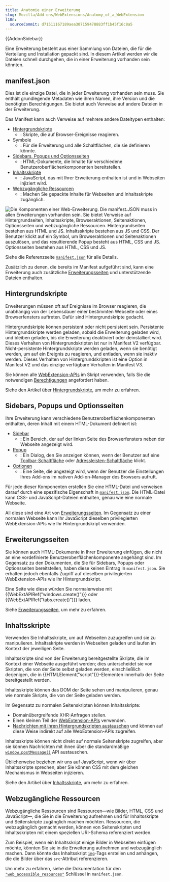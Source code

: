 ```yaml
---
title: Anatomie einer Erweiterung
slug: Mozilla/Add-ons/WebExtensions/Anatomy_of_a_WebExtension
l10n:
  sourceCommit: d71511167189aea307159478883ff1b45f16c8a5
---
```


{{AddonSidebar}}

Eine Erweiterung besteht aus einer Sammlung von Dateien, die für die Verteilung und Installation gepackt sind. In diesem Artikel werden wir die Dateien schnell durchgehen, die in einer Erweiterung vorhanden sein könnten.

## manifest.json

Dies ist die einzige Datei, die in jeder Erweiterung vorhanden sein muss. Sie enthält grundlegende Metadaten wie ihren Namen, ihre Version und die benötigten Berechtigungen. Sie bietet auch Verweise auf andere Dateien in der Erweiterung.

Das Manifest kann auch Verweise auf mehrere andere Dateitypen enthalten:

- [Hintergrundskripte](#background_scripts_2)
  - : Skripte, die auf Browser-Ereignisse reagieren.
- Symbole
  - : Für die Erweiterung und alle Schaltflächen, die sie definieren könnte.
- [Sidebars, Popups und Optionsseiten](#sidebars_popups_and_options_pages_2)
  - : HTML-Dokumente, die Inhalte für verschiedene Benutzeroberflächenkomponenten bereitstellen.
- [Inhaltsskripte](#content_scripts_2)
  - : JavaScript, das mit Ihrer Erweiterung enthalten ist und in Webseiten injiziert wird.
- [Webzugängliche Ressourcen](#webzugängliche_ressourcen)
  - : Machen Sie gepackte Inhalte für Webseiten und Inhaltsskripte zugänglich.

![Die Komponenten einer Web-Erweiterung. Die manifest.JSON muss in allen Erweiterungen vorhanden sein. Sie bietet Verweise auf Hintergrundseiten, Inhaltsskripte, Browseraktionen, Seitenaktionen, Optionsseiten und webzugängliche Ressourcen. Hintergrundseiten bestehen aus HTML und JS. Inhaltsskripte bestehen aus JS und CSS. Der Benutzer klickt auf ein Symbol, um Browseraktionen und Seitenaktionen auszulösen, und das resultierende Popup besteht aus HTML, CSS und JS. Optionsseiten bestehen aus HTML, CSS und JS.](webextension-anatomy.png)

Siehe die Referenzseite [`manifest.json`](/de/docs/Mozilla/Add-ons/WebExtensions/manifest.json) für alle Details.

Zusätzlich zu denen, die bereits im Manifest aufgeführt sind, kann eine Erweiterung auch zusätzliche [Erweiterungsseiten](/de/docs/Mozilla/Add-ons/WebExtensions/user_interface/Extension_pages) und unterstützende Dateien enthalten.

## Hintergrundskripte

Erweiterungen müssen oft auf Ereignisse im Browser reagieren, die unabhängig von der Lebensdauer einer bestimmten Webseite oder eines Browserfensters auftreten. Dafür sind Hintergrundskripte gedacht.

Hintergrundskripte können persistent oder nicht persistent sein. Persistente Hintergrundskripte werden geladen, sobald die Erweiterung geladen wird, und bleiben geladen, bis die Erweiterung deaktiviert oder deinstalliert wird. Dieses Verhalten von Hintergrundskripten ist nur in Manifest V2 verfügbar. Nicht-persistente Hintergrundskripte werden geladen, wenn sie benötigt werden, um auf ein Ereignis zu reagieren, und entladen, wenn sie inaktiv werden. Dieses Verhalten von Hintergrundskripten ist eine Option in Manifest V2 und das einzige verfügbare Verhalten in Manifest V3.

Sie können alle [WebExtension-APIs](/de/docs/Mozilla/Add-ons/WebExtensions/API) im Skript verwenden, falls Sie die notwendigen [Berechtigungen](/de/docs/Mozilla/Add-ons/WebExtensions/manifest.json/permissions) angefordert haben.

Siehe den Artikel über [Hintergrundskripte](/de/docs/Mozilla/Add-ons/WebExtensions/Background_scripts), um mehr zu erfahren.

## Sidebars, Popups und Optionsseiten

Ihre Erweiterung kann verschiedene Benutzeroberflächenkomponenten enthalten, deren Inhalt mit einem HTML-Dokument definiert ist:

- [Sidebar](/de/docs/Mozilla/Add-ons/WebExtensions/user_interface/Sidebars)
  - : Ein Bereich, der auf der linken Seite des Browserfensters neben der Webseite angezeigt wird.
- [Popup](/de/docs/Mozilla/Add-ons/WebExtensions/user_interface/Popups)
  - : Ein Dialog, den Sie anzeigen können, wenn der Benutzer auf eine [Toolbar-Schaltfläche](/de/docs/Mozilla/Add-ons/WebExtensions/user_interface/Toolbar_button) oder [Adressleisten-Schaltfläche](/de/docs/Mozilla/Add-ons/WebExtensions/user_interface/Page_actions) klickt.
- [Optionen](/de/docs/Mozilla/Add-ons/WebExtensions/user_interface/Options_pages)
  - : Eine Seite, die angezeigt wird, wenn der Benutzer die Einstellungen Ihres Add-ons im nativen Add-on-Manager des Browsers aufruft.

Für jede dieser Komponenten erstellen Sie eine HTML-Datei und verweisen darauf durch eine spezifische Eigenschaft in [`manifest.json`](/de/docs/Mozilla/Add-ons/WebExtensions/manifest.json). Die HTML-Datei kann CSS- und JavaScript-Dateien enthalten, genau wie eine normale Webseite.

All diese sind eine Art von [Erweiterungsseiten](/de/docs/Mozilla/Add-ons/WebExtensions/user_interface/Extension_pages). Im Gegensatz zu einer normalen Webseite kann Ihr JavaScript dieselben privilegierten WebExtension-APIs wie Ihr Hintergrundskript verwenden.

## Erweiterungsseiten

Sie können auch HTML-Dokumente in Ihrer Erweiterung einfügen, die nicht an eine vordefinierte Benutzeroberflächenkomponente angehängt sind. Im Gegensatz zu den Dokumenten, die Sie für Sidebars, Popups oder Optionsseiten bereitstellen, haben diese keinen Eintrag in `manifest.json`. Sie erhalten jedoch ebenfalls Zugriff auf dieselben privilegierten WebExtension-APIs wie Ihr Hintergrundskript.

Eine Seite wie diese würden Sie normalerweise mit {{WebExtAPIRef("windows.create()")}} oder {{WebExtAPIRef("tabs.create()")}} laden.

Siehe [Erweiterungsseiten](/de/docs/Mozilla/Add-ons/WebExtensions/user_interface/Extension_pages), um mehr zu erfahren.

## Inhaltsskripte

Verwenden Sie Inhaltsskripte, um auf Webseiten zuzugreifen und sie zu manipulieren. Inhaltsskripte werden in Webseiten geladen und laufen im Kontext der jeweiligen Seite.

Inhaltsskripte sind von der Erweiterung bereitgestellte Skripte, die im Kontext einer Webseite ausgeführt werden; dies unterscheidet sie von Skripten, die von der Seite selbst geladen werden, einschließlich derjenigen, die in {{HTMLElement("script")}}-Elementen innerhalb der Seite bereitgestellt werden.

Inhaltsskripte können das DOM der Seite sehen und manipulieren, genau wie normale Skripte, die von der Seite geladen werden.

Im Gegensatz zu normalen Seitenskripten können Inhaltsskripte:

- Domainübergreifende XHR-Anfragen stellen.
- Einen kleinen Teil der [WebExtension-APIs](/de/docs/Mozilla/Add-ons/WebExtensions/API) verwenden.
- [Nachrichten mit ihren Hintergrundskripten austauschen](/de/docs/Mozilla/Add-ons/WebExtensions/Content_scripts#communicating_with_background_scripts) und können auf diese Weise indirekt auf alle WebExtension-APIs zugreifen.

Inhaltsskripte können nicht direkt auf normale Seitenskripte zugreifen, aber sie können Nachrichten mit ihnen über die standardmäßige [`window.postMessage()`](/de/docs/Web/API/Window/postMessage) API austauschen.

Üblicherweise beziehen wir uns auf JavaScript, wenn wir über Inhaltsskripte sprechen, aber Sie können CSS mit dem gleichen Mechanismus in Webseiten injizieren.

Siehe den Artikel über [Inhaltsskripte](/de/docs/Mozilla/Add-ons/WebExtensions/Content_scripts), um mehr zu erfahren.

## Webzugängliche Ressourcen

Webzugängliche Ressourcen sind Ressourcen—wie Bilder, HTML, CSS und JavaScript—, die Sie in die Erweiterung aufnehmen und für Inhaltsskripte und Seitenskripte zugänglich machen möchten. Ressourcen, die webzugänglich gemacht werden, können von Seitenskripten und Inhaltsskripten mit einem speziellen URI-Schema referenziert werden.

Zum Beispiel, wenn ein Inhaltsskript einige Bilder in Webseiten einfügen möchte, könnten Sie sie in die Erweiterung aufnehmen und webzugänglich machen. Dann könnte das Inhaltsskript [`img`](/de/docs/Web/HTML/Element/img)-Tags erstellen und anhängen, die die Bilder über das `src`-Attribut referenzieren.

Um mehr zu erfahren, siehe die Dokumentation für den [`"web_accessible_resources"`](/de/docs/Mozilla/Add-ons/WebExtensions/manifest.json/web_accessible_resources) Schlüssel in `manifest.json`.
